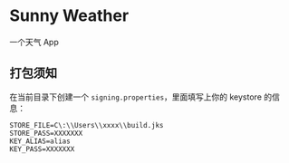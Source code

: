 # Sunny Weather

一个天气 App

## 打包须知

在当前目录下创建一个 `signing.properties`，里面填写上你的 keystore 的信息：

```properties
STORE_FILE=C\:\\Users\\xxxx\\build.jks
STORE_PASS=XXXXXXX
KEY_ALIAS=alias
KEY_PASS=XXXXXXX
```
